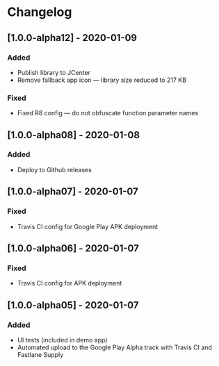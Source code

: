# Changelog

## [1.0.0-alpha12] - 2020-01-09

### Added

- Publish library to JCenter
- Remove fallback app icon — library size reduced to 217 KB

### Fixed

- Fixed R8 config — do not obfuscate function parameter names

## [1.0.0-alpha08] - 2020-01-08

### Added
- Deploy to Github releases

## [1.0.0-alpha07] - 2020-01-07

### Fixed
- Travis CI config for Google Play APK deployment

## [1.0.0-alpha06] - 2020-01-07

### Fixed
- Travis CI config for APK deployment

## [1.0.0-alpha05] - 2020-01-07

### Added
- UI tests (included in demo app)
- Automated upload to the Google Play Alpha track with Travis CI and Fastlane Supply